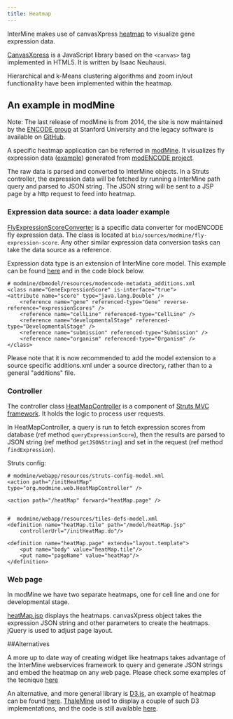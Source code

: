 ```yaml
---
title: Heatmap
---
```


InterMine makes use of canvasXpress [heatmap](http://www.canvasxpress.org/examples/heatmap-1.html) to visualize gene expression data.

[CanvasXpress](http://www.canvasxpress.org/) is a JavaScript library based on the `<canvas>` tag implemented in HTML5. It is written by Isaac Neuhausi.

Hierarchical and k-Means clustering algorithms and zoom in/out functionality have been implemented within the heatmap.

## An example in modMine

Note: The last release of modMine is from 2014, the site is now maintained by the [ENCODE group](https://www.encodeproject.org/) at Stanford University and the legacy software is available on [GitHub](https://github.com/modENCODE-DCC/modmine/).

A specific heatmap application can be referred in [modMine](http://intermine.modencode.org/). It visualizes fly expression data \([example](http://intermine.modencode.org/query/bagDetails.do?scope=global&bagName=example)\) generated from [modENCODE project](http://www.modencode.org/).

The raw data is parsed and converted to InterMine objects. In a Struts controller, the expression data will be fetched by running a InterMine path query and parsed to JSON string. The JSON string will be sent to a JSP page by a http request to feed into heatmap.

### Expression data source: a data loader example

[FlyExpressionScoreConverter](https://github.com/modENCODE-DCC/modmine/blob/dev/bio/sources/modmine/fly-expression-score/main/src/org/intermine/bio/dataconversion/FlyExpressionScoreConverter.java) is a specific data converter for modENCODE fly expression data. The class is located at `bio/sources/modmine/fly-expression-score`. Any other similar expression data conversion tasks can take the data source as a reference.

Expression data type is an extension of InterMine core model. This example can be found [here](https://github.com/modENCODE-DCC/modmine/blob/dev/modmine/dbmodel/resources/modencode-metadata_additions.xml/) and in the code block below.

```markup
# modmine/dbmodel/resources/modencode-metadata_additions.xml
<class name="GeneExpressionScore" is-interface="true">
<attribute name="score" type="java.lang.Double" />
    <reference name="gene" referenced-type="Gene" reverse-reference="expressionScores" />
    <reference name="cellLine" referenced-type="CellLine" />
    <reference name="developmentalStage" referenced-type="DevelopmentalStage" />
    <reference name="submission" referenced-type="Submission" />
    <reference name="organism" referenced-type="Organism" />
</class>
```

Please note that it is now recommended to add the model extension to a source specific additions.xml under a source directory, rather than to a general "additions" file.

### Controller

The controller class [HeatMapController](https://github.com/modENCODE-DCC/modmine/blob/master/modmine/webapp/src/org/modmine/web/HeatMapController.java) is a component of [Struts MVC framework](https://struts.apache.org/). It holds the logic to process user requests.

In HeatMapController, a query is run to fetch expression scores from database \(ref method `queryExpressionScore`\), then the results are parsed to JSON string \(ref method `getJSONString`\) and set in the request \(ref method `findExpression`\).

Struts config:

```markup
# modmine/webapp/resources/struts-config-model.xml 
<action path="/initHeatMap"
type="org.modmine.web.HeatMapController" />

<action path="/heatMap" forward="heatMap.page" />


#  modmine/webapp/resources/tiles-defs-model.xml
<definition name="heatMap.tile" path="/model/heatMap.jsp"
    controllerUrl="/initHeatMap.do"/>

<definition name="heatMap.page" extends="layout.template">
    <put name="body" value="heatMap.tile"/>
    <put name="pageName" value="heatMap"/>
</definition>
```

### Web page

In modMine we have two separate heatmaps, one for cell line and one for developmental stage.

[heatMap.jsp](https://github.com/modENCODE-DCC/modmine/blob/master/modmine/webapp/resources/webapp/model/heatMap.jsp) displays the heatmaps. canvasXpress object takes the expression JSON string and other parameters to create the heatmaps. jQuery is used to adjust page layout.

##Alternatives

A more up to date way of creating widget like heatmaps takes advantage of the InterMine webservices framework to query and generate JSON strings and embed the heatmap on any web page. Please check some examples of the tecnique  [here](http://github.com/intermine/intermine-embedding-examples)

An alternative, and more general library is [D3.js](http://d3js.org/), an example of heatmap can be found [here](https://observablehq.com/@mbostock/electric-usage-2019). [ThaleMine](https://bar.utoronto.ca/thalemine) used to display a couple of such D3 implementations, and the code is still available [here](https://github.com/intermine/CDN/blob/master/js/intermine/expression/1.0.3/expression.js).
